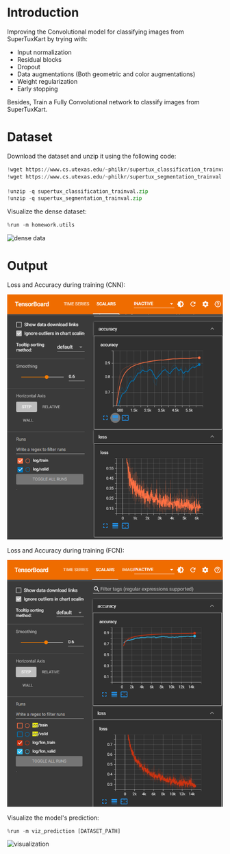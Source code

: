 # Introduction
Improving the Convolutional model for classifying images from SuperTuxKart by trying with:
- Input normalization
- Residual blocks
- Dropout
- Data augmentations (Both geometric and color augmentations)
- Weight regularization
- Early stopping
  
Besides, Train a Fully Convolutional network to classify images from SuperTuxKart.

# Dataset
Download the dataset and unzip it using the following code:

```python
!wget https://www.cs.utexas.edu/~philkr/supertux_classification_trainval.zip
!wget https://www.cs.utexas.edu/~philkr/supertux_segmentation_trainval.zip

!unzip -q supertux_classification_trainval.zip
!unzip -q supertux_segmentation_trainval.zip
```

Visualize the dense dataset:
```python
%run -m homework.utils
```
![dense data](dense_data.png)

# Output
Loss and Accuracy during training (CNN):

![train](training_cnn.png)

Loss and Accuracy during training (FCN):

![train](training_fcn.png)

Visualize the model's prediction:
```python
%run -m viz_prediction [DATASET_PATH]
```
![visualization](visualize_prediction.png)
